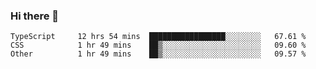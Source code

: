 ### Hi there 👋

<!--START_SECTION:waka-->

```text
TypeScript     12 hrs 54 mins  █████████████████░░░░░░░░   67.61 %
CSS            1 hr 49 mins    ██▒░░░░░░░░░░░░░░░░░░░░░░   09.60 %
Other          1 hr 49 mins    ██▒░░░░░░░░░░░░░░░░░░░░░░   09.57 %
```

<!--END_SECTION:waka-->

<!--
**arlenxuzj/arlenxuzj** is a ✨ _special_ ✨ repository because its `README.md` (this file) appears on your GitHub profile.

Here are some ideas to get you started:

- 🔭 I’m currently working on ...
- 🌱 I’m currently learning ...
- 👯 I’m looking to collaborate on ...
- 🤔 I’m looking for help with ...
- 💬 Ask me about ...
- 📫 How to reach me: ...
- 😄 Pronouns: ...
- ⚡ Fun fact: ...
-->
